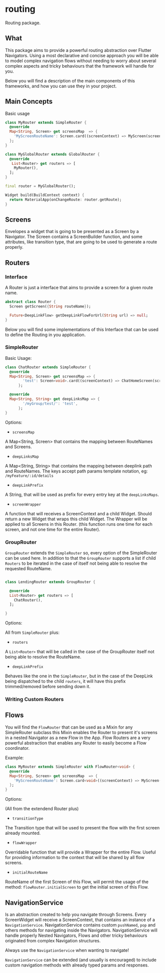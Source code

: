 # routing

Routing package.

## What

This package aims to provide a powerful routing abstraction over Flutter
Navigators. Using a most declarative and concise approach you will be able
to model complex navigation flows without needing to worry about several
complex aspects and tricky behaviours that the framework will handle for you.

Below you will find a description of the main components of this frameworks,
and how you can use they in your project.

## Main Concepts

Basic usage

```dart
class MyRouter extends SimpleRouter {
  @override
  Map<String, Screen> get screensMap  => {
    'MyScreenRouteName': Screen.card((screenContext) => MyScreen(screenContext))
  };
}
```

```dart
class MyGlobalRouter extends GlobalRouter {
  @override
   List<Router> get routers => [
    MyRouter(),
  ];
}
```

```dart
final router = MyGlobalRouter();

Widget build(BuildContext context) {
  return MaterialApp(onChangeRoute: router.getRoute);
}
```

## Screens

Envelopes a widget that is going to be presented as a Screen by a Navigator.
The Screen contains a ScreenBuilder function, and some attributes, like transition type,
that are going to be used to generate a route properly.

## Routers

### Interface

A Router is just a interface that aims to provide a screen for a given route name.

```dart
abstract class Router {
  Screen getScreen({String routeName});

  Future<DeepLinkFlow> getDeepLinkFlowForUrl(String url) => null;
}
```

Below you will find some implementations of this Interface that can be used to define the Routing in you application.

### SimpleRouter

Basic Usage:

```dart
class ChatRouter extends SimpleRouter {
  @override
  Map<String, Screen> get screensMap => {
        'test': Screen<void>.card((screenContext) => ChatHomeScreen(screenContext)),
      };

  @override
  Map<String, String> get deepLinksMap => {
        '/myGroup/test/': 'test',
      };
}
```

Options:

- `screensMap`

A Map<String, Screen> that contains the mapping between RouteNames and Screens.

- `deepLinksMap`

A Map<String, String> that contains the mapping between deeplink path and RouteNames. The keys
accept path params template notation, eg: `/myFeature/:id/details`

- `deepLinkPrefix`

A String, that will be used as prefix for every entry key at the `deepLinksMaps`.

- `screenWrapper`

A function that will receives a ScreenContext and a child Widget. Should return a new Widget
that wraps this child Widget. The Wrapper will be applied to all Screens in this Router.
(this function runs one time for each screen, and not one time for the entire Router).


### GroupRouter

`GroupRouter` extends the `SimpleRouter` so, every option of the SimpleRouter can be used here. In addition to that
the `GroupRouter` supports a list if child `Routers` to be iterated in the case of itself not being able to resolve
the requested RouteName.

```dart

class LendingRouter extends GroupRouter {

  @override
  List<Router> get routers => [
    ChatRouter(),
  ];

}

```

Options:

All from `SimpleRouter` plus:

- `routers`

A `List<Router>` that will be called in the case of the GroupRouter itself not being able to resolve the RouteName.

- `deepLinkPrefix`

Behaves like the one in the `SimpleRouter`, but in the case of the DeepLink being dispatched to the child `routers`, it
will have this prefix trimmed/removed before sending down it.

### Writing Custom Routers

## Flows

You will find the `FlowRouter` that can be used as a Mixin for any SimpleRouter subclass
this Mixin enables the Router to present it's screens in a nested Navigator
as a new Flow in the App. Flow Routers are a very powerful abstraction
that enables any Router to easily become a Flow coordinator.

Example:

```dart
class MyRouter extends SimpleRouter with FlowRouter<void> {
  @override
  Map<String, Screen> get screensMap  => {
    'MyScreenRouteName': Screen.card<void>((screenContext) => MyScreen(screenContext))
  };
}
```

Options:

(All from the extendend Router plus)

- `transitionType`

The Transition type that will be used to present the flow with the first screen already mounted.

- `flowWrapper`

Overridable function that will provide a Wrapper for the entire Flow.
Useful for providing information to the context that will be shared by all
flow screens.

- `initialRouteName`

RouteName of the first Screen of this Flow, will permit the usage of the
method: `flowRouter.initialScreen` to get the initial screen of this Flow. 


## NavigationService

Is an abstraction created to help you navigate through Screens. Every ScreenWidget will receive a ScreenContext, that
contains an instance of a `NavigationService`. NavigationService contains custom `pushNamed`, `pop` and others methods 
for navigating inside the Navigators. NavigationService will handle properly Nested Navigators, Flows and other tricky
behaviours originated from complex Navigation structures.

Always use the `NavigationService` when wanting to navigate!

`NavigationService` can be extended (and usually is encouraged) to include custom navigation methods with already typed
params and responses. 

